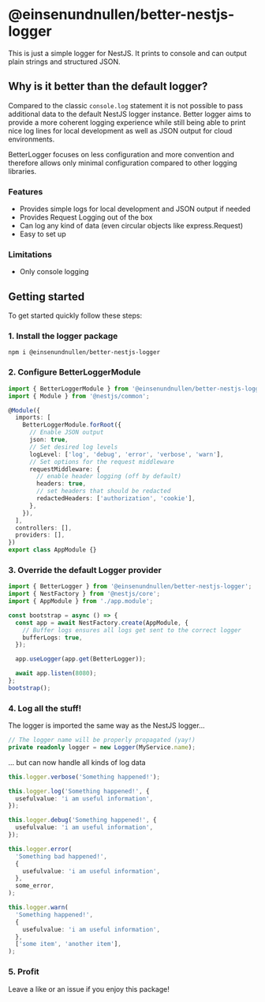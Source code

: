 # @einsenundnullen/better-nestjs-logger

This is just a simple logger for NestJS. It prints to console and can output plain strings and structured JSON.

## Why is it better than the default logger?

Compared to the classic `console.log` statement it is not possible to pass additional data to the default NestJS logger instance. Better logger aims to provide a more coherent logging experience while still being able to print nice log lines for local development as well as JSON output for cloud environments.

BetterLogger focuses on less configuration and more convention and therefore allows only minimal configuration compared to other logging libraries.

### Features

- Provides simple logs for local development and JSON output if needed
- Provides Request Logging out of the box
- Can log any kind of data (even circular objects like express.Request)
- Easy to set up

### Limitations

- Only console logging

## Getting started

To get started quickly follow these steps:

### 1. Install the logger package

```
npm i @einsenundnullen/better-nestjs-logger
```

### 2. Configure BetterLoggerModule

```typescript
import { BetterLoggerModule } from '@einsenundnullen/better-nestjs-logger';
import { Module } from '@nestjs/common';

@Module({
  imports: [
    BetterLoggerModule.forRoot({
      // Enable JSON output
      json: true,
      // Set desired log levels
      logLevel: ['log', 'debug', 'error', 'verbose', 'warn'],
      // Set options for the request middleware
      requestMiddleware: {
        // enable header logging (off by default)
        headers: true,
        // set headers that should be redacted
        redactedHeaders: ['authorization', 'cookie'],
      },
    }),
  ],
  controllers: [],
  providers: [],
})
export class AppModule {}
```

### 3. Override the default Logger provider

```typescript
import { BetterLogger } from '@einsenundnullen/better-nestjs-logger';
import { NestFactory } from '@nestjs/core';
import { AppModule } from './app.module';

const bootstrap = async () => {
  const app = await NestFactory.create(AppModule, {
    // Buffer logs ensures all logs get sent to the correct logger
    bufferLogs: true,
  });

  app.useLogger(app.get(BetterLogger));

  await app.listen(8080);
};
bootstrap();
```

### 4. Log all the stuff!

The logger is imported the same way as the NestJS logger...

```typescript
// The logger name will be properly propagated (yay!)
private readonly logger = new Logger(MyService.name);
```

... but can now handle all kinds of log data

```typescript
this.logger.verbose('Something happened!');

this.logger.log('Something happened!', {
  usefulvalue: 'i am useful information',
});

this.logger.debug('Something happened!', {
  usefulvalue: 'i am useful information',
});

this.logger.error(
  'Something bad happened!',
  {
    usefulvalue: 'i am useful information',
  },
  some_error,
);

this.logger.warn(
  'Something happened!',
  {
    usefulvalue: 'i am useful information',
  },
  ['some item', 'another item'],
);
```

### 5. Profit

Leave a like or an issue if you enjoy this package!
